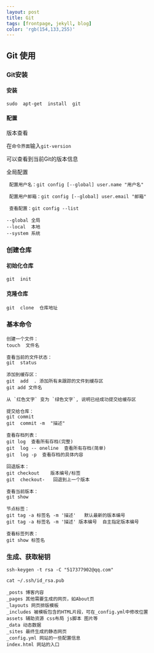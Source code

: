 ```yaml
---
layout: post
title: Git
tags: [frontpage, jekyll, blog]
color: 'rgb(154,133,255)'
---
```


## Git 使用

### Git安装

#### 安装

```
sudo  apt-get  install  git
```



#### 配置

版本查看

在`命令界面`输入`git-version`

可以查看到当前Git的版本信息



全局配置

```
 配置用户名：git config [--global] user.name "用户名"

 配置用户邮箱：git config [--global] user.email "邮箱"

 查看配置：git config --list
 
--global 全局
--local  本地
--system 系统
```



### 创建仓库

#### 初始化仓库

```
git  init
```

#### 克隆仓库

```
git  clone  仓库地址
```



### 基本命令

```
创建一个文件：
touch  文件名

查看当前的文件状态：
git  status

添加到缓存区：
git  add  .	添加所有未跟踪的文件到缓存区
git add 文件名
								
从 `红色文字` 变为 `绿色文字`, 说明已经成功提交给缓存区

提交给仓库：
git	commit
git  commit -m 	"描述"
							
查看存档列表：
git	log  查看所有存档(完整)
git  log -- oneline  查看所有存档(简单)
git  log -p  查看存档的具体内容                     

回退版本：
git	checkout	版本编号/标签
git  checkout-   回退到上一个版本
				   
查看当前版本：
git	show

节点标签：
git tag -a 标签名 -m '描述'   默认最新的版本编号
git tag -a 标签名 -m '描述' 版本编号  自主指定版本编号

查看标签列表：
git show 标签名
```



### 生成、获取秘钥

```
ssh-keygen -t rsa -C "517377902@qq.com"

cat ~/.ssh/id_rsa.pub
```





```
_posts 博客内容
_pages 其他需要生成的网页，如About页
_layouts 网页排版模板
_includes 被模板包含的HTML片段，可在_config.yml中修改位置
assets 辅助资源 css布局 js脚本 图片等
_data 动态数据
_sites 最终生成的静态网页
_config.yml 网站的一些配置信息
index.html 网站的入口

```

